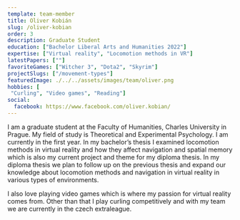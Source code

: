 ```yaml
---
template: team-member
title: Oliver Kobián
slug: /oliver-kobian
order: 3
description: Graduate Student
education: ["Bachelor Liberal Arts and Humanities 2022"]
expertise: ["Virtual reality", "Locomotion methods in VR"]
latestPapers: [""]
favoriteGames: ["Witcher 3", "Dota2", "Skyrim"]
projectSlugs: ["/movement-types"]
featuredImage: ./../../assets/images/team/oliver.png
hobbies: [
 "Curling", "Video games", "Reading"]
social:
  facebook: https://www.facebook.com/oliver.kobian/
---
```


I am a graduate student at the Faculty of Humanities, Charles University in Prague. My field of study is Theoretical and Experimental Psychology. I am currently in the first year. In my bachelor’s thesis I examined locomotion methods in virtual reality and how they affect navigation and spatial memory which is also my current project and theme for my diploma thesis. In my diploma thesis we plan to follow up on the previous thesis and expand our knowledge about locomotion methods and navigation in virtual reality in various types of environments.

I also love playing video games which is where my passion for virtual reality comes from. Other than that I play curling competitively and with my team we are currently in the czech extraleague.